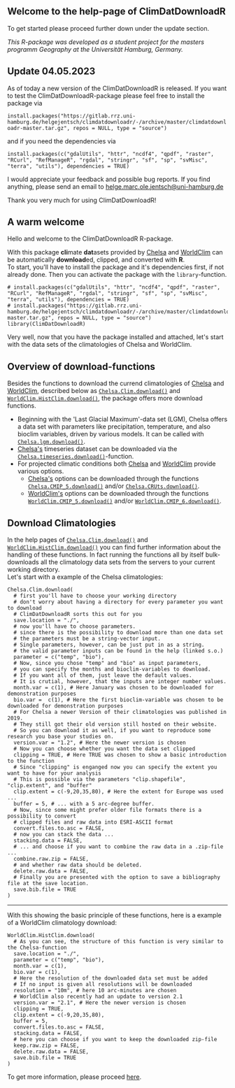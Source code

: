 ## Welcome to the help-page of ClimDatDownloadR

To get started please proceed further down under the update section. 


_This R-package was developed as a student project for the masters programm Geography at the Universität Hamburg, Germany._

## Update 04.05.2023

As of today a new version of the ClimDatDownloadR is released. 
If you want to test the ClimDatDownloadR-package please feel free to install the package via

`install.packages("https://gitlab.rrz.uni-hamburg.de/helgejentsch/climdatdownloadr/-/archive/master/climdatdownloadr-master.tar.gz", repos = NULL, type = "source")`

and if you need the dependencies via 

`install.packages(c("gdalUtils", "httr", "ncdf4", "qpdf", "raster", "RCurl", "RefManageR", "rgdal", "stringr", "sf", "sp", "svMisc", "terra", "utils"), dependencies = TRUE)`


I would appreciate your feedback and possible bug reports. 
If you find anything, please send an email to [helge.marc.ole.jentsch@uni-hamburg.de](<mailto:helge.marc.ole.jentsch@uni-hamburg.de>)

Thank you very much for using ClimDatDownloadR! 

## A warm welcome

Hello and welcome to the ClimDatDownloadR R-package. 

With this package **cli**mate **dat**asets provided by [Chelsa](http://chelsa-climate.org/) and [WorldClim](https://www.worldclim.org/) can be automatically **download**ed, clipped, and converted with **R**.  
To start, you'll have to install the package and it's dependencies first, if not already done. Then you can activate the package with the `library`-function.  
```{r setup}
# install.packages(c("gdalUtils", "httr", "ncdf4", "qpdf", "raster", "RCurl", "RefManageR", "rgdal", "stringr", "sf", "sp", "svMisc", "terra", "utils"), dependencies = TRUE)
# install.packages("https://gitlab.rrz.uni-hamburg.de/helgejentsch/climdatdownloadr/-/archive/master/climdatdownloadr-master.tar.gz", repos = NULL, type = "source")
library(ClimDatDownloadR)
```
Very well, now that you have the package installed and attached, let's start with the data sets of the climatologies of Chelsa and WorldClim.  

## Overview of download-functions

Besides the functions to download the currend climatologies of [Chelsa](http://chelsa-climate.org/) and [WorldClim](https://www.worldclim.org/), described below as [`Chelsa.Clim.download()`](../man/Chelsa.Clim.download.Rd) and [`WorldClim.HistClim.download()`](../man/WorldClim.HistClim.download.Rd), the package offers more download functions.  
- Beginning with the 'Last Glacial Maximum'-data set (LGM), Chelsa offers a data set with parameters like precipitation, temperature, and also bioclim variables, driven by various models. It can be called with [`Chelsa.lgm.download()`](../man/Chelsa.lgm.download.Rd).  
- [Chelsa's](http://chelsa-climate.org/) timeseries dataset can be downloaded via the [`Chelsa.timeseries.download()`](../man/Chelsa.timeseries.download.Rd)-function.  
- For projected climatic conditions both [Chelsa](http://chelsa-climate.org/) and [WorldClim](https://www.worldclim.org/) provide various options. 
  - [Chelsa's](http://chelsa-climate.org/) options can be downloaded through the functions [`Chelsa.CMIP_5.download()`](../man/Chelsa.CMIP_5.download.Rd) and/or [`Chelsa.CRUts.download()`](../man/Chelsa.CRUts.download.Rd). 
  - [WorldClim's](https://www.worldclim.org/) options can be downloaded through the functions [`WorldClim.CMIP_5.download()`](../man/WorldClim.CMIP_5.download.Rd) and/or [`WorldClim.CMIP_6.download()`](../man/WorldClim.CMIP_6.download.Rd).  

## Download Climatologies

In the help pages of [`Chelsa.Clim.download()`](../man/Chelsa.Clim.download.Rd) and [`WorldClim.HistClim.download()`](../man/WorldClim.HistClim.download.Rd) you can find further information about the handling of these functions. In fact running the functions all by itself bulk-downloads all the climatology data sets from the servers to your current working directory.  
Let's start with a example of the Chelsa climatologies:  
```{r setup}
Chelsa.Clim.download(
  # first you'll have to choose your working directory
  # don't worry about having a directory for every parameter you want to download
  # ClimDatDownloadR sorts this out for you
  save.location = "./", 
  # now you'll have to choose parameters. 
  # since there is the possibility to download more than one data set
  # the parameters must be a string-vector input. 
  # Single parameters, however, can be just put in as a string. 
  # the valid parameter inputs can be found in the help (linked s.o.)
  parameter = c("temp", "bio"),
  # Now, since you chose "temp" and "bio" as input parameters, 
  # you can specify the months and bioclim-variables to download. 
  # If you want all of them, just leave the default values.
  # It is crutial, however, that the inputs are integer number values.
  month.var = c(1), # Here January was chosen to be downloaded for demonstration purposes
  bio.var =  c(1), # Here the first bioclim-variable was chosen to be downloaded for demonstration purposes
  # For Chelsa a newer Version of their climatologies was published in 2019.
  # They still got their old version still hosted on their website. 
  # So you can download it as well, if you want to reproduce some research you base your studies on. 
  version.var = "1.2", # Here the newer version is chosen
  # Now you can choose whether you want the data set clipped
  clipping = TRUE, # Here TRUE was chosen to show a basic introduction to the function
  # Since "clipping" is enganged now you can specify the extent you want to have for your analysis
  # This is possible via the parameters "clip.shapefile", "clip.extent", and "buffer"
  clip.extent = c(-9,20,35,80), # Here the extent for Europe was used ... 
  buffer = 5, # ... with a 5 arc-degree buffer.
  # Now, since some might prefer older file formats there is a possibility to convert 
  # clipped files and raw data into ESRI-ASCII format
  convert.files.to.asc = FALSE, 
  # now you can stack the data ...
  stacking.data = FALSE, 
  # ... and choose if you want to combine the raw data in a .zip-file ...
  combine.raw.zip = FALSE,
  # and whether raw data should be deleted.
  delete.raw.data = FALSE,
  # Finally you are presented with the option to save a bibliography file at the save location. 
  save.bib.file = TRUE
)
```
___
With this showing the basic principle of these functions, here is a example of a WorldClim climatology download:  
```{r setup}
WorldClim.HistClim.download(
  # As you can see, the structure of this function is very similar to the Chelsa-function
  save.location = "./",
  parameter = c("temp", "bio"),
  month.var = c(1),
  bio.var = c(1),
  # Here the resolution of the downloaded data set must be added
  # If no input is given all resolutions will be downloaded
  resolution = "10m", # here 10 arc-minutes are chosen
  # WorldClim also recently had an update to version 2.1
  version.var = "2.1", # Here the newer version is chosen
  clipping = TRUE,
  clip.extent = c(-9,20,35,80),
  buffer = 5,
  convert.files.to.asc = FALSE,
  stacking.data = FALSE,
  # here you can choose if you want to keep the downloaded zip-file
  keep.raw.zip = FALSE,
  delete.raw.data = FALSE,
  save.bib.file = TRUE
)
```

To get more information, please proceed [here](./articles/ClimDatDownloadR.html). 
